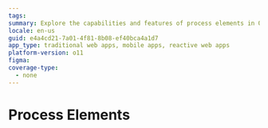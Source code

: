 ```yaml
---
tags:
summary: Explore the capabilities and features of process elements in OutSystems 11 (O11).
locale: en-us
guid: e4a4cd21-7a01-4f81-8b08-ef40bca4a1d7
app_type: traditional web apps, mobile apps, reactive web apps
platform-version: o11
figma:
coverage-type:
  - none
---
```


# Process Elements
